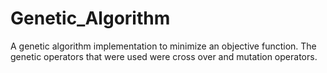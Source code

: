 # Genetic_Algorithm
A genetic algorithm implementation to minimize an objective function. The genetic operators that were used were cross over and mutation operators.
